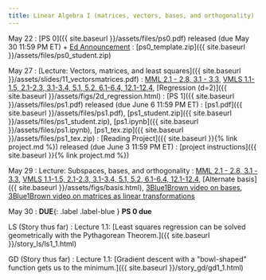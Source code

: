 ```yaml
---
title: Linear Algebra I (matrices, vectors, bases, and orthogonality)
---
```

May 22
: [PS 0]({{ site.baseurl }}/assets/files/ps0.pdf) released (due May 30 11:59 PM ET) + [Ed Announcement]()
  : [ps0_template.zip]({{ site.baseurl }}/assets/files/ps0_student.zip)

May 27
: [Lecture: Vectors, matrices, and least squares]({{ site.baseurl }}/assets/slides/11_vectorsmatrices.pdf)
  : [MML 2.1 - 2.8, 3.1 - 3.3](https://mml-book.github.io/book/mml-book.pdf), [VMLS 1.1-1.5, 2.1-2.3, 3.1-3.4, 5.1, 5.2, 6.1-6.4, 12.1-12.4](https://web.stanford.edu/~boyd/vmls/vmls.pdf), [Regression (d=2)]({{ site.baseurl }}/assets/figs/2d_regression.html)
: [PS 1]({{ site.baseurl }}/assets/files/ps1.pdf) released (due June 6 11:59 PM ET)
  : [ps1.pdf]({{ site.baseurl }}/assets/files/ps1.pdf), [ps1_student.zip]({{ site.baseurl }}/assets/files/ps1_student.zip), [ps1.ipynb]({{ site.baseurl }}/assets/files/ps1.ipynb), [ps1_tex.zip]({{ site.baseurl }}/assets/files/ps1_tex.zip)
: [Reading Project]({{ site.baseurl }}{% link project.md %}) released (due June 3 11:59 PM ET)
  : [project instructions]({{ site.baseurl }}{% link project.md %})

May 29
: Lecture: Subspaces, bases, and orthogonality
  : [MML 2.1 - 2.8, 3.1 - 3.3](https://mml-book.github.io/book/mml-book.pdf), [VMLS 1.1-1.5, 2.1-2.3, 3.1-3.4, 5.1, 5.2, 6.1-6.4, 12.1-12.4](https://web.stanford.edu/~boyd/vmls/vmls.pdf), [Alternate basis]({{ site.baseurl }}/assets/figs/basis.html), [3Blue1Brown video on bases](https://www.youtube.com/watch?v=k7RM-ot2NWY), [3Blue1Brown video on matrices as linear transformations](https://www.youtube.com/watch?v=kYB8IZa5AuE)

May 30
: **DUE**{: .label .label-blue } **PS 0 due**

LS (Story thus far)
: Lecture 1.1: [Least squares regression can be solved geometrically with the Pythagorean Theorem.]({{ site.baseurl }}/story_ls/ls1_1.html)

GD (Story thus far)
: Lecture 1.1: [Gradient descent with a "bowl-shaped" function gets us to the minimum.]({{ site.baseurl }}/story_gd/gd1_1.html)